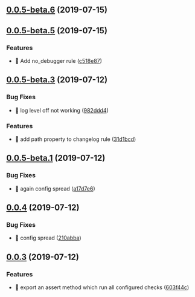 ## [0.0.5-beta.6](https://github.com/vtex/danger/compare/v0.0.5-beta.5...v0.0.5-beta.6) (2019-07-15)



## [0.0.5-beta.5](https://github.com/vtex/danger/compare/v0.0.5-beta.3...v0.0.5-beta.5) (2019-07-15)


### Features

* :guitar: Add no_debugger rule ([c518e87](https://github.com/vtex/danger/commit/c518e87))



## [0.0.5-beta.3](https://github.com/vtex/danger/compare/v0.0.5-beta.1...v0.0.5-beta.3) (2019-07-12)


### Bug Fixes

* 🐛 log level off not working ([982ddd4](https://github.com/vtex/danger/commit/982ddd4))


### Features

* 🎸 add path property to changelog rule ([31d1bcd](https://github.com/vtex/danger/commit/31d1bcd))



## [0.0.5-beta.1](https://github.com/vtex/danger/compare/v0.0.4...v0.0.5-beta.1) (2019-07-12)


### Bug Fixes

* 🐛 again config spread ([a17d7e6](https://github.com/vtex/danger/commit/a17d7e6))



## [0.0.4](https://github.com/vtex/danger/compare/v0.0.3...v0.0.4) (2019-07-12)


### Bug Fixes

* 🐛 config spread ([210abba](https://github.com/vtex/danger/commit/210abba))



## [0.0.3](https://github.com/vtex/danger/compare/603f44c...v0.0.3) (2019-07-12)


### Features

* :guitar: export an assert method which run all configured checks ([603f44c](https://github.com/vtex/danger/commit/603f44c))



